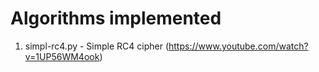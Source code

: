 # Algorithms implemented
1. simpl-rc4.py - Simple RC4 cipher (https://www.youtube.com/watch?v=1UP56WM4ook)
